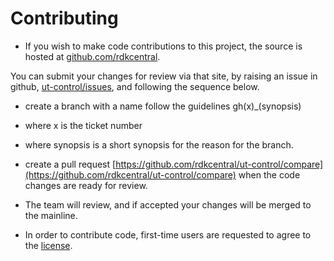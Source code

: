 # Contributing

- If you wish to make code contributions to this project, the source is hosted at [github.com/rdkcentral](https://github.com/rdkcentral).

You can submit your changes for review via that site, by raising an issue in github, [ut-control/issues](https://github.com/rdkcentral/ut-control/issues), and following the sequence below.

- create a branch with a name follow the guidelines gh(x)_(synopsis)
- where x is the ticket number
- where synopsis is a short synopsis for the reason for the branch.
- create a pull request [https://github.com/rdkcentral/ut-control/compare](https://github.com/rdkcentral/ut-control/compare) when the code changes are ready for review.
- The team will review, and if accepted your changes will be merged to the mainline.

- In order to contribute code, first-time users are requested to agree to the [license](https://wiki.rdkcentral.com/signup.action).

